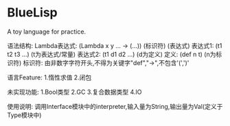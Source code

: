 # BlueLisp
A toy language for practice.

语法结构:
    Lambda表达式:  (Lambda x y ...  -> (...))
                            (标识符)     (表达式)
    表达式1:  (t1 t2 t3 ...)
             (t为表达式/常量)
    表达式2:  (t1 d1 d2 ...)
             (d为定义)
    定义:  (def n t) 
            (n为标识符)
    标识符:  由非数字字符开头,不得为关键字"def","->",不包含'(',')'

语言Feature:
    1.惰性求值
    2.闭包

未实现功能:
    1.Bool类型
    2.GC
    3.复合数据类型
    4.IO
    
使用说明:
    调用Interface模块中的interpreter,输入量为String,输出量为Val(定义于Type模块中)